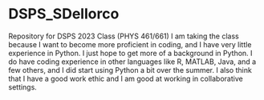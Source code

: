 # DSPS_SDellorco
Repository for DSPS 2023 Class (PHYS 461/661)
I am taking the class because I want to become more proficient in coding, and I have very little experience in Python. I just hope to get more of a background in Python. I do have coding experience in other languages like R, MATLAB, Java, and a few others, and I did start using Python a bit over the summer. I also think that I have a good work ethic and I am good at working in collaborative settings.
